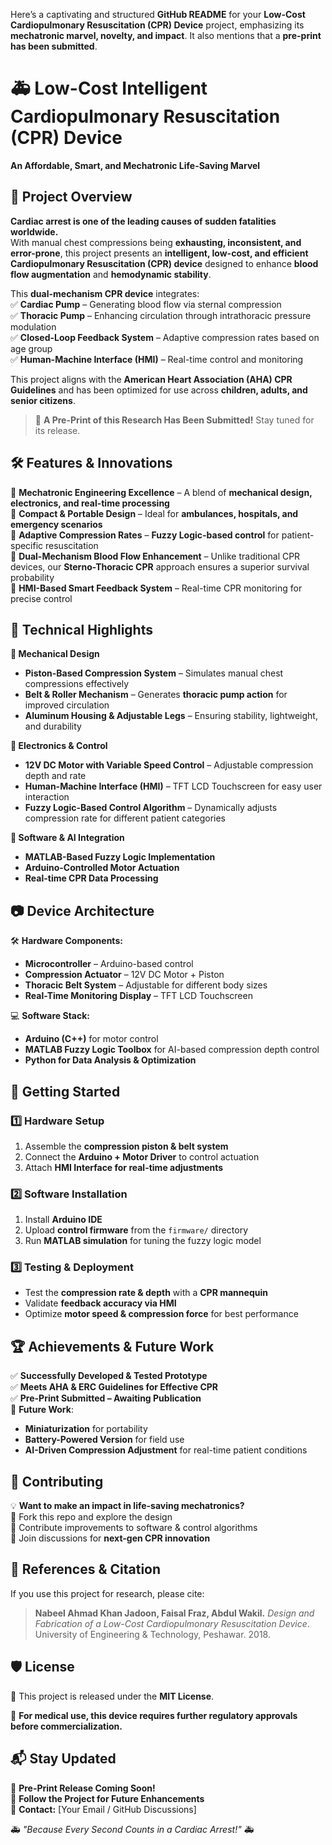 Here’s a captivating and structured **GitHub README** for your **Low-Cost Cardiopulmonary Resuscitation (CPR) Device** project, emphasizing its **mechatronic marvel, novelty, and impact**. It also mentions that a **pre-print has been submitted**.

# 🚑 Low-Cost Intelligent Cardiopulmonary Resuscitation (CPR) Device  
**An Affordable, Smart, and Mechatronic Life-Saving Marvel**  

## 📜 Project Overview  
**Cardiac arrest is one of the leading causes of sudden fatalities worldwide.**  
With manual chest compressions being **exhausting, inconsistent, and error-prone**, this project presents an **intelligent, low-cost, and efficient Cardiopulmonary Resuscitation (CPR) device** designed to enhance **blood flow augmentation** and **hemodynamic stability**.  

This **dual-mechanism CPR device** integrates:  
✅ **Cardiac Pump** – Generating blood flow via sternal compression  
✅ **Thoracic Pump** – Enhancing circulation through intrathoracic pressure modulation  
✅ **Closed-Loop Feedback System** – Adaptive compression rates based on age group  
✅ **Human-Machine Interface (HMI)** – Real-time control and monitoring  

This project aligns with the **American Heart Association (AHA) CPR Guidelines** and has been optimized for use across **children, adults, and senior citizens**.  

> 🚀 **A Pre-Print of this Research Has Been Submitted!** Stay tuned for its release.  

## 🛠 Features & Innovations  

🔹 **Mechatronic Engineering Excellence** – A blend of **mechanical design, electronics, and real-time processing**  
🔹 **Compact & Portable Design** – Ideal for **ambulances, hospitals, and emergency scenarios**  
🔹 **Adaptive Compression Rates** – **Fuzzy Logic-based control** for patient-specific resuscitation  
🔹 **Dual-Mechanism Blood Flow Enhancement** – Unlike traditional CPR devices, our **Sterno-Thoracic CPR** approach ensures a superior survival probability  
🔹 **HMI-Based Smart Feedback System** – Real-time CPR monitoring for precise control  

## 🎯 Technical Highlights  

**🔧 Mechanical Design**  
- **Piston-Based Compression System** – Simulates manual chest compressions effectively  
- **Belt & Roller Mechanism** – Generates **thoracic pump action** for improved circulation  
- **Aluminum Housing & Adjustable Legs** – Ensuring stability, lightweight, and durability  

**🔬 Electronics & Control**  
- **12V DC Motor with Variable Speed Control** – Adjustable compression depth and rate  
- **Human-Machine Interface (HMI)** – TFT LCD Touchscreen for easy user interaction  
- **Fuzzy Logic-Based Control Algorithm** – Dynamically adjusts compression rate for different patient categories  

**📡 Software & AI Integration**  
- **MATLAB-Based Fuzzy Logic Implementation**  
- **Arduino-Controlled Motor Actuation**  
- **Real-time CPR Data Processing**  

## 📷 Device Architecture  

🛠 **Hardware Components:**  
- **Microcontroller** – Arduino-based control  
- **Compression Actuator** – 12V DC Motor + Piston  
- **Thoracic Belt System** – Adjustable for different body sizes  
- **Real-Time Monitoring Display** – TFT LCD Touchscreen  

💻 **Software Stack:**  
- **Arduino (C++)** for motor control  
- **MATLAB Fuzzy Logic Toolbox** for AI-based compression depth control  
- **Python for Data Analysis & Optimization**
  
## 🚀 Getting Started  

### 1️⃣ **Hardware Setup**  
1. Assemble the **compression piston & belt system**  
2. Connect the **Arduino + Motor Driver** to control actuation  
3. Attach **HMI Interface for real-time adjustments**  

### 2️⃣ **Software Installation**  
1. Install **Arduino IDE**  
2. Upload **control firmware** from the `firmware/` directory  
3. Run **MATLAB simulation** for tuning the fuzzy logic model  

### 3️⃣ **Testing & Deployment**  
- Test the **compression rate & depth** with a **CPR mannequin**  
- Validate **feedback accuracy via HMI**  
- Optimize **motor speed & compression force** for best performance  

## 🏆 Achievements & Future Work  

✅ **Successfully Developed & Tested Prototype**  
✅ **Meets AHA & ERC Guidelines for Effective CPR**  
✅ **Pre-Print Submitted – Awaiting Publication**  
🚀 **Future Work**:  
- **Miniaturization** for portability  
- **Battery-Powered Version** for field use  
- **AI-Driven Compression Adjustment** for real-time patient conditions  

## 🤝 Contributing  

💡 **Want to make an impact in life-saving mechatronics?**  
🔹 Fork this repo and explore the design  
🔹 Contribute improvements to software & control algorithms  
🔹 Join discussions for **next-gen CPR innovation**  


## 📜 References & Citation  

If you use this project for research, please cite:  
> **Nabeel Ahmad Khan Jadoon, Faisal Fraz, Abdul Wakil.** *Design and Fabrication of a Low-Cost Cardiopulmonary Resuscitation Device*. University of Engineering & Technology, Peshawar. 2018.  


## 🛡 License  
📄 This project is released under the **MIT License**.  

📢 **For medical use, this device requires further regulatory approvals before commercialization.**  


## 📬 Stay Updated  

🔹 **Pre-Print Release Coming Soon!**  
🔹 **Follow the Project for Future Enhancements**  
🔹 **Contact:** [Your Email / GitHub Discussions]  

🚑 *"Because Every Second Counts in a Cardiac Arrest!"* 🚑  
